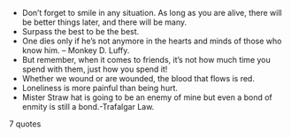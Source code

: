  - Don’t forget to smile in any situation. As long as you are alive, there will be better things later, and there will be many.
 - Surpass the best to be the best.
 - One dies only if he’s not anymore in the hearts and minds of those who know him. – Monkey D. Luffy.
 - But remember, when it comes to friends, it’s not how much time you spend with them, just how you spend it!
 - Whether we wound or are wounded, the blood that flows is red.
 - Loneliness is more painful than being hurt.
 - Mister Straw hat is going to be an enemy of mine but even a bond of enmity is still a bond.-Trafalgar Law.

7 quotes